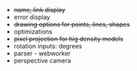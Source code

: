- ~~name, link display~~
- error display
- ~~drawing options for points, lines, shapes~~
- optimizations
- ~~pixel projection for hig density models~~
- rotation inputs: degrees
- parser - webworker
- perspective camera
